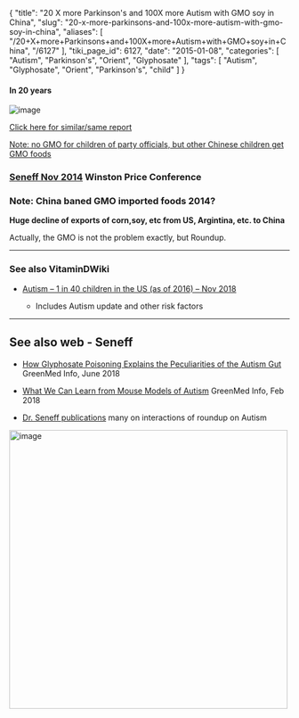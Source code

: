 {
    "title": "20 X more Parkinson's and 100X more Autism with GMO soy in China",
    "slug": "20-x-more-parkinsons-and-100x-more-autism-with-gmo-soy-in-china",
    "aliases": [
        "/20+X+more+Parkinsons+and+100X+more+Autism+with+GMO+soy+in+China",
        "/6127"
    ],
    "tiki_page_id": 6127,
    "date": "2015-01-08",
    "categories": [
        "Autism",
        "Parkinson's",
        "Orient",
        "Glyphosate"
    ],
    "tags": [
        "Autism",
        "Glyphosate",
        "Orient",
        "Parkinson's",
        "child"
    ]
}


#### In 20 years

<img src="https://d378j1rmrlek7x.cloudfront.net/attachments/jpeg/gm-soy-china.jpg" alt="image">

[Click here for similar/same report](http://sustainablepulse.com/2014/05/11/must-face-harm-caused-imported-gm-soybeans-1-3-billion-chinese-people/#.VzIS1IQrLIV)

[Note: no GMO for children of party officials, but other Chinese children get GMO foods](http://www.momsacrossamerica.com/china_and_gmo_double_standard)

### [Seneff Nov 2014](http://people.csail.mit.edu/seneff/) Winston Price Conference

### Note: China baned GMO imported foods 2014?

 **Huge decline of exports of corn,soy, etc from US, Argintina, etc. to China** 

Actually, the GMO is not the problem exactly, but Roundup.

---

### See also VitaminDWiki

* [Autism – 1 in 40 children in the US (as of 2016) – Nov 2018](/posts/autism-1-in-40-children-in-the-us-as-of-2016)

   * Includes Autism update and  other risk factors

---

## See also web - Seneff

* [How Glyphosate Poisoning Explains the Peculiarities of the Autism Gut](http://www.greenmedinfo.com/blog/how-glyphosate-poisoning-explains-peculiarities-autism-gut) GreenMed Info, June 2018

* [What We Can Learn from Mouse Models of Autism](http://www.greenmedinfo.com/blog/what-we-can-learn-mouse-models-autism) GreenMed Info, Feb 2018

* [Dr. Seneff publications](http://people.csail.mit.edu/seneff/) many on interactions of roundup on Autism

<img src="https://d378j1rmrlek7x.cloudfront.net/attachments/jpeg/autism-glyphosate.jpg" alt="image" width="500">